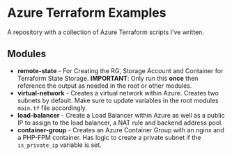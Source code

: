 # Azure Terraform Examples

A repository with a collection of Azure Terraform scripts I've written.

## Modules
* **remote-state** - For Creating the RG, Storage Account and Container for Terraform State Storage.  **IMPORTANT**: Only run this **once** then reference the output as needed in the root or other modules.
* **virtual-network** - Creates a virtual network within Azure. Creates two subnets by default. Make sure to update variables in the root modules `main.tf` file accordingly.
* **load-balancer** - Create a Load Balancer within Azure as well as a public IP to assign to the load balancer, a NAT rule and backend address pool.
* **container-group** - Creates an Azure Container Group with an nginx and a PHP-FPM container.  Has logic to create a private subnet if the `is_private_ip` variable is set.
